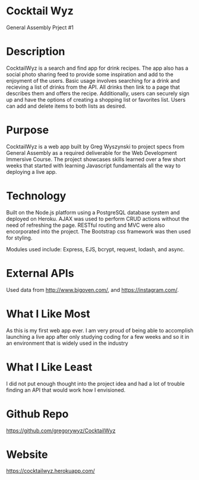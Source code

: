 # Cocktail Wyz
General Assembly Prject #1

# Description
CocktailWyz is a search and find app for drink recipes. The app also has a social photo sharing feed to provide some inspiration and add to the enjoyment of the users. Basic usage involves searching for a drink and recieving a list of drinks from the API. All drinks then link to a page that describes them and offers the recipe. Additionally, users can securely sign up and have the options of creating a shopping list or favorites list. Users can add and delete items to both lists as desired.

# Purpose
CocktailWyz is a web app built by Greg Wyszynski to project specs from General Assembly as a required deliverable for the Web Development Immersive Course. The project showcases skills learned over a few short weeks that started with learning Javascript fundamentals all the way to deploying a live app.

# Technology
Built on the Node.js platform using a PostgreSQL database system and deployed on Heroku. AJAX was used to perform CRUD actions without the need of refreshing the page. RESTful routing and MVC were also encorporated into the project. The Bootstrap css framework was then used for styling.

Modules used include: Express, EJS, bcrypt, request, lodash, and async.

# External APIs
Used data from http://www.bigoven.com/, and https://instagram.com/.

# What I Like Most
As this is my first web app ever. I am very proud of being able to accomplish launching a live app after only studying coding for a few weeks and so it in an environment that is widely used in the industry

# What I Like Least
I did not put enough thought into the project idea and had a lot of trouble finding an API that would work how I envisioned.

# Github Repo
https://github.com/gregorywyz/CocktailWyz

# Website
https://cocktailwyz.herokuapp.com/
